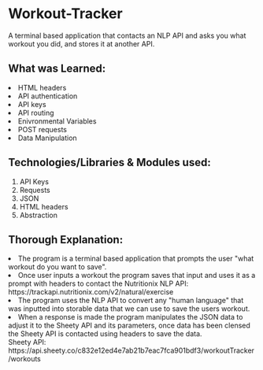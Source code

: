 # Workout-Tracker
A terminal based application that contacts an NLP API and asks you what workout you did, and stores it at another API.

## What was Learned:
<li>HTML headers</li>
<li>API authentication</li>
<li>API keys</li>
<li>API routing</li>
<li>Enivronmental Variables</li>
<li>POST requests</li>
<li>Data Manipulation</li>

## Technologies/Libraries & Modules used:
1. API Keys
2. Requests
3. JSON
4. HTML headers
5. Abstraction

## Thorough Explanation:
<li>The program is a terminal based application that prompts the user "what workout do you want to save".</li>
<li>Once user inputs a workout the program saves that input and uses it as a prompt with headers to contact the Nutritionix NLP API: https://trackapi.nutritionix.com/v2/natural/exercise</li>
<li>The program uses the NLP API to convert any "human language" that was inputted into storable data that we can use to save the users workout.</li>
<li>When a response is made the program manipulates the JSON data to adjust it to the Sheety API and its parameters, once data has been clensed the Sheety API is contacted using headers to save the data.<br> Sheety API: https://api.sheety.co/c832e12ed4e7ab21b7eac7fca901bdf3/workoutTracker/workouts</li>
